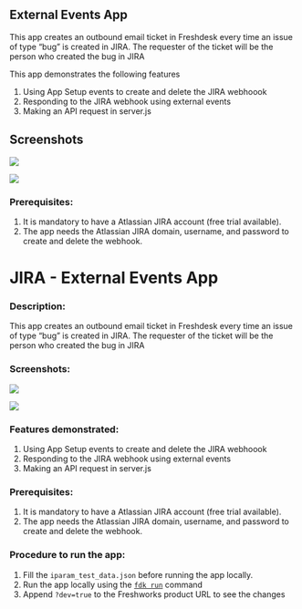 ## External Events App

This app creates an outbound email ticket in Freshdesk every time an issue of type “bug” is created in JIRA. The requester of the ticket will be the person who created the bug in JIRA

This app demonstrates the following features

1. Using App Setup events to create and delete the JIRA webhoook
2. Responding to the JIRA webhook using external events
3. Making an API request in server.js

## Screenshots

![](screenshots/FDView.png)

![](screenshots/jiraView.png)

### Prerequisites:

1. It is mandatory to have a Atlassian JIRA account (free trial available).
2. The app needs the Atlassian JIRA domain, username, and password to create and delete the webhook.

# JIRA - External Events App

### Description:

This app creates an outbound email ticket in Freshdesk every time an issue of type “bug” is created in JIRA. The requester of the ticket will be the person who created the bug in JIRA

### Screenshots:

![](screenshots/FDView.png)

![](screenshots/jiraView.png)

### Features demonstrated:

1. Using App Setup events to create and delete the JIRA webhoook
2. Responding to the JIRA webhook using external events
3. Making an API request in server.js

### Prerequisites:

1. It is mandatory to have a Atlassian JIRA account (free trial available).
2. The app needs the Atlassian JIRA domain, username, and password to create and delete the webhook.

### Procedure to run the app:

1. Fill the `iparam_test_data.json` before running the app locally.
2. Run the app locally using the [`fdk run`](https://developers.freshchat.com/v2/docs/freshworks-cli/#run) command
3. Append `?dev=true` to the Freshworks product URL to see the changes
